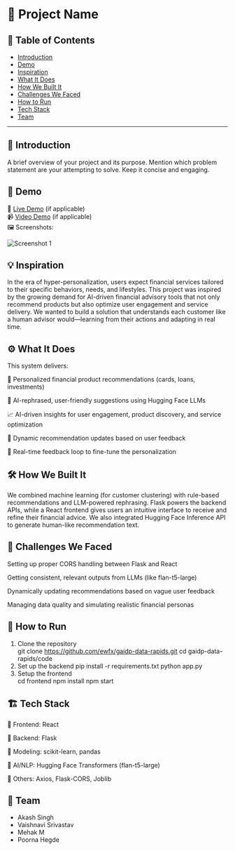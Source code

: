 # 🚀 Project Name

## 📌 Table of Contents
- [Introduction](#introduction)
- [Demo](#demo)
- [Inspiration](#inspiration)
- [What It Does](#what-it-does)
- [How We Built It](#how-we-built-it)
- [Challenges We Faced](#challenges-we-faced)
- [How to Run](#how-to-run)
- [Tech Stack](#tech-stack)
- [Team](#team)

---

## 🎯 Introduction
A brief overview of your project and its purpose. Mention which problem statement are your attempting to solve. Keep it concise and engaging.

## 🎥 Demo
🔗 [Live Demo](#) (if applicable)  
📹 [Video Demo](#) (if applicable)  
🖼️ Screenshots:

![Screenshot 1](link-to-image)

## 💡 Inspiration
In the era of hyper-personalization, users expect financial services tailored to their specific behaviors, needs, and lifestyles. This project was inspired by the growing demand for AI-driven financial advisory tools that not only recommend products but also optimize user engagement and service delivery. We wanted to build a solution that understands each customer like a human advisor would—learning from their actions and adapting in real time.

## ⚙️ What It Does
This system delivers:

🎯 Personalized financial product recommendations (cards, loans, investments)

🤖 AI-rephrased, user-friendly suggestions using Hugging Face LLMs

📈 AI-driven insights for user engagement, product discovery, and service optimization

🔄 Dynamic recommendation updates based on user feedback

💬 Real-time feedback loop to fine-tune the personalization

## 🛠️ How We Built It
We combined machine learning (for customer clustering) with rule-based recommendations and LLM-powered rephrasing. Flask powers the backend APIs, while a React frontend gives users an intuitive interface to receive and refine their financial advice. We also integrated Hugging Face Inference API to generate human-like recommendation text.

## 🚧 Challenges We Faced
Setting up proper CORS handling between Flask and React

Getting consistent, relevant outputs from LLMs (like flan-t5-large)

Dynamically updating recommendations based on vague user feedback

Managing data quality and simulating realistic financial personas

## 🏃 How to Run
1. Clone the repository  
   git clone https://github.com/ewfx/gaidp-data-rapids.git
   cd gaidp-data-rapids/code
2. Set up the backend 
   pip install -r requirements.txt
   python app.py
3. Setup the frontend  
   cd frontend
   npm install
   npm start

## 🏗️ Tech Stack
🔹 Frontend: React

🔹 Backend: Flask

🔹 Modeling: scikit-learn, pandas

🔹 AI/NLP: Hugging Face Transformers (flan-t5-large)

🔹 Others: Axios, Flask-CORS, Joblib

## 👥 Team
- Akash Singh
- Vaishnavi Srivastav
- Mehak M
- Poorna Hegde
